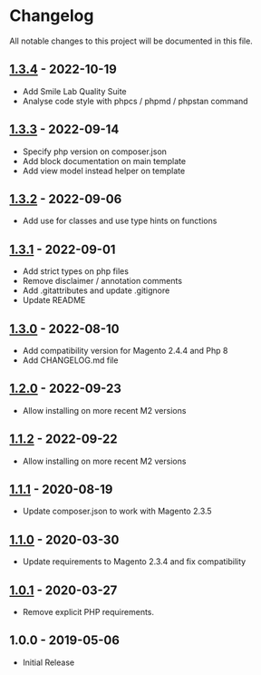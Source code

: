 # Changelog

All notable changes to this project will be documented in this file.

## [1.3.4] - 2022-10-19
[1.3.4]: https://github.com/Smile-SA/magento2-module-scoped-eav/compare/1.3.3...1.3.4

- Add Smile Lab Quality Suite
- Analyse code style with phpcs / phpmd / phpstan command

## [1.3.3] - 2022-09-14
[1.3.3]: https://github.com/Smile-SA/magento2-module-scoped-eav/compare/1.3.2...1.3.3

- Specify php version on composer.json
- Add block documentation on main template
- Add view model instead helper on template

## [1.3.2] - 2022-09-06
[1.3.2]: https://github.com/Smile-SA/magento2-module-scoped-eav/compare/1.3.1...1.3.2

- Add use for classes and use type hints on functions

## [1.3.1] - 2022-09-01
[1.3.1]: https://github.com/Smile-SA/magento2-module-scoped-eav/compare/1.3.0...1.3.1

- Add strict types on php files
- Remove disclaimer / annotation comments
- Add .gitattributes and update .gitignore
- Update README

## [1.3.0] - 2022-08-10
[1.3.0]: https://github.com/Smile-SA/magento2-module-scoped-eav/compare/1.2.0...1.3.0

- Add compatibility version for Magento 2.4.4 and Php 8
- Add CHANGELOG.md file

## [1.2.0] - 2022-09-23
[1.2.0]: https://github.com/Smile-SA/magento2-module-scoped-eav/compare/1.1.2...1.2.0

- Allow installing on more recent M2 versions

## [1.1.2] - 2022-09-22
[1.1.2]: https://github.com/Smile-SA/magento2-module-scoped-eav/compare/1.1.1...1.1.2

- Allow installing on more recent M2 versions

## [1.1.1] - 2020-08-19
[1.1.1]: https://github.com/Smile-SA/magento2-module-scoped-eav/compare/1.1.0...1.1.1

- Update composer.json to work with Magento 2.3.5

## [1.1.0] - 2020-03-30
[1.1.0]: https://github.com/Smile-SA/magento2-module-scoped-eav/compare/1.0.1...1.1.0

- Update requirements to Magento 2.3.4 and fix compatibility

## [1.0.1] - 2020-03-27
[1.0.1]: https://github.com/Smile-SA/magento2-module-scoped-eav/compare/1.0.0...1.0.1

- Remove explicit PHP requirements.

## 1.0.0 - 2019-05-06

- Initial Release
